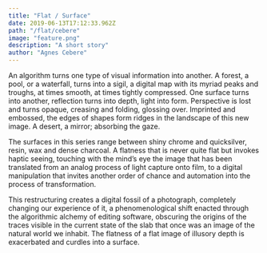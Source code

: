 ```yaml
---
title: "Flat / Surface"
date: 2019-06-13T17:12:33.962Z
path: "/flat/cebere"
image: "feature.png"
description: "A short story"
author: "Agnes Cebere"
---
```


 An algorithm turns one type of visual information into another. A forest, a pool, or a waterfall, turns into a sigil, a digital map with its myriad peaks and troughs, at times smooth, at times tightly compressed. One surface turns into another, reflection turns into depth, light into form. Perspective is lost and turns opaque, creasing and folding, glossing over. Imprinted and embossed, the edges of shapes form ridges in the landscape of this new image. A desert, a mirror; absorbing the gaze.

The surfaces in this series range between shiny chrome and quicksilver, resin, wax and dense charcoal. A flatness that is never quite flat but invokes haptic seeing, touching with the mind’s eye the image that has been translated from an analog process of light capture onto film, to a digital manipulation that invites another order of chance and automation into the process of transformation.

This restructuring creates a digital fossil of a photograph, completely changing our experience of it, a phenomenological shift enacted through the algorithmic alchemy of editing software, obscuring the origins of the traces visible in the current state of the slab that once was an image of the natural world we inhabit. The flatness of a flat image of illusory depth is exacerbated and curdles into a surface.
